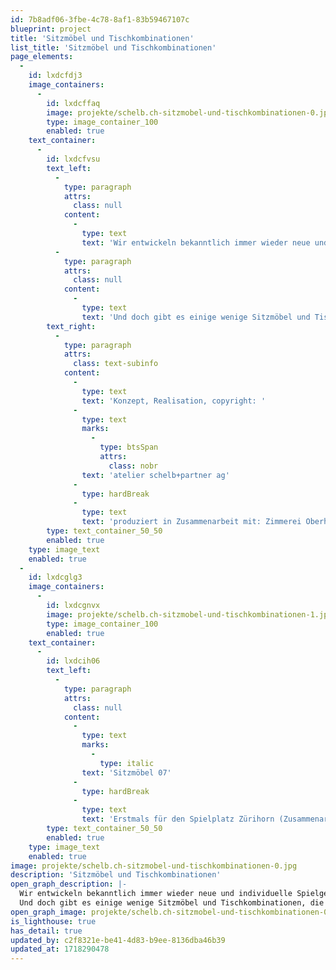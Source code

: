 ```yaml
---
id: 7b8adf06-3fbe-4c78-8af1-83b59467107c
blueprint: project
title: 'Sitzmöbel und Tischkombinationen'
list_title: 'Sitzmöbel und Tischkombinationen'
page_elements:
  -
    id: lxdcfdj3
    image_containers:
      -
        id: lxdcffaq
        image: projekte/schelb.ch-sitzmobel-und-tischkombinationen-0.jpg
        type: image_container_100
        enabled: true
    text_container:
      -
        id: lxdcfvsu
        text_left:
          -
            type: paragraph
            attrs:
              class: null
            content:
              -
                type: text
                text: 'Wir entwickeln bekanntlich immer wieder neue und individuelle Spielgeräte, keine Katalogprodukte.'
          -
            type: paragraph
            attrs:
              class: null
            content:
              -
                type: text
                text: 'Und doch gibt es einige wenige Sitzmöbel und Tischkombinationen, die wir immer wieder auf Nachfrage produziert haben und die sich an verschiedenen Orten gut bewährt haben. Gerne machen wir ein Angebot für diese Objekte.'
        text_right:
          -
            type: paragraph
            attrs:
              class: text-subinfo
            content:
              -
                type: text
                text: 'Konzept, Realisation, copyright: '
              -
                type: text
                marks:
                  -
                    type: btsSpan
                    attrs:
                      class: nobr
                text: 'atelier schelb+partner ag'
              -
                type: hardBreak
              -
                type: text
                text: 'produziert in Zusammenarbeit mit: Zimmerei Oberhänsli, à faire Metallwerkstatt'
        type: text_container_50_50
        enabled: true
    type: image_text
    enabled: true
  -
    id: lxdcglg3
    image_containers:
      -
        id: lxdcgnvx
        image: projekte/schelb.ch-sitzmobel-und-tischkombinationen-1.jpg
        type: image_container_100
        enabled: true
    text_container:
      -
        id: lxdcih06
        text_left:
          -
            type: paragraph
            attrs:
              class: null
            content:
              -
                type: text
                marks:
                  -
                    type: italic
                text: 'Sitzmöbel 07'
              -
                type: hardBreak
              -
                type: text
                text: 'Erstmals für den Spielplatz Zürihorn (Zusammenarbeit mit Vetsch Nipkow Landschaftsarchitekten) entwickelt, hat sich dieses Sitzmöbel in vielen Anlagen bestens bewährt. Eine oder mehrere Personen können darauf sitzen, liegen, plaudern oder picknicken. Das Sitzmöbel 07 kann verschoben werden, auf Wunsch mit einer Kette im Boden fixiert.'
        type: text_container_50_50
        enabled: true
    type: image_text
    enabled: true
image: projekte/schelb.ch-sitzmobel-und-tischkombinationen-0.jpg
description: 'Sitzmöbel und Tischkombinationen'
open_graph_description: |-
  Wir entwickeln bekanntlich immer wieder neue und individuelle Spielgeräte, keine Katalogprodukte. 
  Und doch gibt es einige wenige Sitzmöbel und Tischkombinationen, die wir immer wieder auf Nachfrage produziert haben und die sich an verschiedenen Orten gut bewährt haben. Gerne machen wir ein Angebot für diese Objekte.
open_graph_image: projekte/schelb.ch-sitzmobel-und-tischkombinationen-0.jpg
is_lighthouse: true
has_detail: true
updated_by: c2f8321e-be41-4d83-b9ee-8136dba46b39
updated_at: 1718290478
---
```

